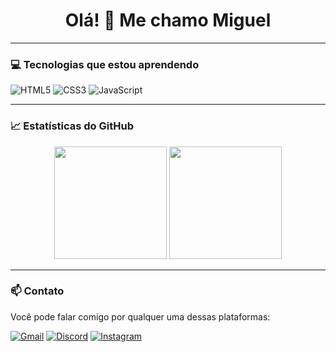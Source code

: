 <h1 align="center">Olá! 👋 Me chamo Miguel</h1>

---

### 💻 Tecnologias que estou aprendendo

![HTML5](https://img.shields.io/badge/HTML5-E34F26?style=for-the-badge&logo=html5&logoColor=white)
![CSS3](https://img.shields.io/badge/CSS3-1572B6?style=for-the-badge&logo=css3&logoColor=white)
![JavaScript](https://img.shields.io/badge/JavaScript-F7DF1E?style=for-the-badge&logo=javascript&logoColor=black)

---

### 📈 Estatísticas do GitHub

<div align="center">
  <img height="180em" src="https://github-readme-stats.vercel.app/api?username=MiguelAR098&show_icons=true&theme=github_dark" />
  <img height="180em" src="https://github-readme-stats.vercel.app/api/top-langs/?username=MiguelAR098&layout=compact&theme=github_dark" />
</div>

---

### 📫 Contato

Você pode falar comigo por qualquer uma dessas plataformas:

[![Gmail](https://img.shields.io/badge/Gmail-EA4335?style=for-the-badge&logo=gmail&logoColor=white)](mailto:miguelarcanjomartinsilva@gmail.com)
[![Discord](https://img.shields.io/badge/Discord-5865F2?style=for-the-badge&logo=discord&logoColor=white)](https://discord.com/users/miguel_ar098)
[![Instagram](https://img.shields.io/badge/Instagram-E4405F?style=for-the-badge&logo=instagram&logoColor=white)](https://instagram.com/miguel_arcanjo098)